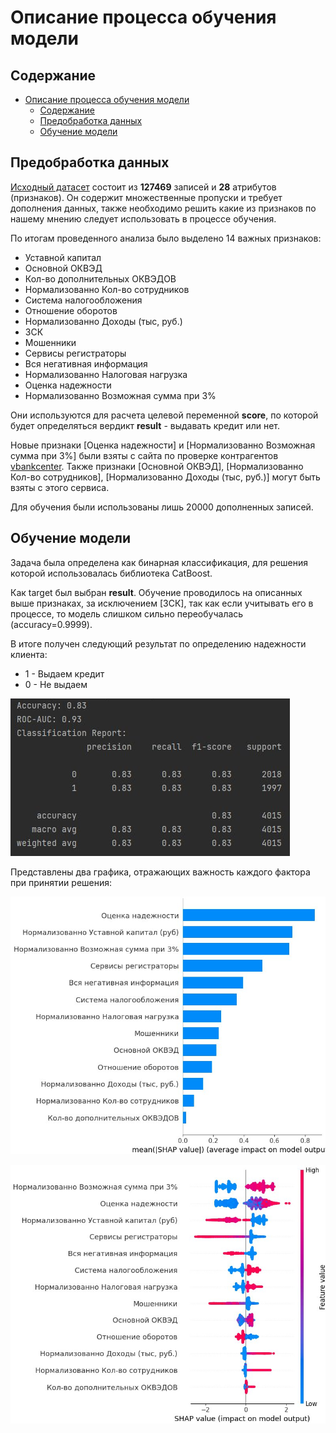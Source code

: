# Описание процесса обучения модели

## Содержание

- [Описание процесса обучения модели](#описание-процесса-обучения-модели)
  - [Содержание](#содержание)
  - [Предобработка данных](#описание-процесса)
  - [Обучение модели](#обучение-модели)

## Предобработка данных

[Исходный датасет](https://docs.google.com/spreadsheets/d/1HHRQRlPoFrFtd7l3bWmI4gpERZrCETO3/edit?gid=481063430#gid=481063430) состоит из **127469** записей и **28** атрибутов (признаков). Он содержит множественные пропуски и требует дополнения данных, также необходимо решить какие из признаков по нашему мнению следует использовать в процессе обучения.

По итогам проведенного анализа было выделено 14 важных признаков:
* Уставной капитал
* Основной ОКВЭД
* Кол-во дополнительных ОКВЭДОВ
* Нормализованно Кол-во сотрудников
* Система налогообложения
* Отношение оборотов
* Нормализованно Доходы (тыс, руб.)
* ЗСК
* Мошенники
* Сервисы регистраторы
* Вся негативная информация
* Нормализованно Налоговая нагрузка
* Оценка надежности
* Нормализованно Возможная сумма при 3% 

Они используются для расчета целевой переменной **score**, по которой будет определяться вердикт **result** - выдавать кредит или нет.

Новые признаки [Оценка надежности] и [Нормализованно Возможная сумма при 3%] были взяты с сайта по проверке контрагентов [vbankcenter](https://vbankcenter.ru/contragent). Также признаки [Основной ОКВЭД], [Нормализованно Кол-во сотрудников], [Нормализованно Доходы (тыс, руб.)] могут быть взяты с этого сервиса.

Для обучения были использованы лишь 20000 дополненных записей.

## Обучение модели

Задача была определена как бинарная классификация, для решения которой использовалась библиотека CatBoost. 

Как target был выбран **result**. Обучение проводилось на описанных выше признаках, за исключением [ЗСК], так как если учитывать его в процессе, то модель слишком сильно переобучалась (accuracy=0.9999).

В итоге получен следующий результат по определению надежности клиента:
* 1 - Выдаем кредит
* 0 - Не выдаем

![ ](/_image/classification_report.png)

Представлены два графика, отражающих важность каждого фактора при принятии решения:

![ ](/_image/model_features.png)

![ ](/_image/model_features_2.png)